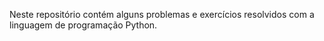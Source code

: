 Neste repositório contém alguns problemas e exercícios resolvidos com a linguagem de programação Python.
